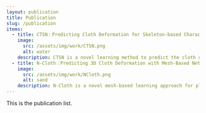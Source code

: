 ```yaml
---
layout: publication
title: Publication
slug: /publication
items:
  - title: CTSN：Predicting Cloth Deformation for Skeleton-based Characters with a Two-stream Skinning Network
    image:
      src: /assets/img/work/CTSN.png
      alt: water
    description: CTSN is a novel learning method to predict the cloth deformation for skeleton-based characters with a two-stream network. This network architecture consists of skeleton-based and mesh-based residual networks to learn the coarse and wrinkle features as the overall residual from the template cloth mesh. The characters processed are not limited to humans, and can be other skeletal-based representations of non-human targets such as fish or pets. 
  - title: N-Cloth：Predicting 3D Cloth Deformation with Mesh-Based Networks
    image:
      src: /assets/img/work/NCloth.png
      alt: sand
    description: N-Cloth is a novel mesh-based learning approach for plausible 3D cloth deformation prediction. N-Cloth is general and can handle cloth or obstacles represented by triangle meshes with arbitrary topologies. Graph convolution is used to transform the cloth and object meshes into a latent space to reduce the non-linearity in the mesh space. N-Cloth can predict the target 3D cloth mesh deformation based on the initial state of the cloth mesh template and the target obstacle mesh.
---
```


This is the publication list.
<br />
<br />
